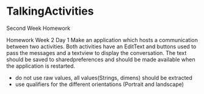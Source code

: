 # TalkingActivities
Second Week Homework

Homework Week 2 Day 1
Make an application which hosts a communication between two activities.
Both activities have an EditText and buttons used to pass the messages and a textview to display the conversation.
The text should be saved to sharedpreferences and should be made available when the application is restarted.
- do not use raw values, all values(Strings, dimens) should be extracted
- use qualifiers for the different orientations (Portrait and landscape)
